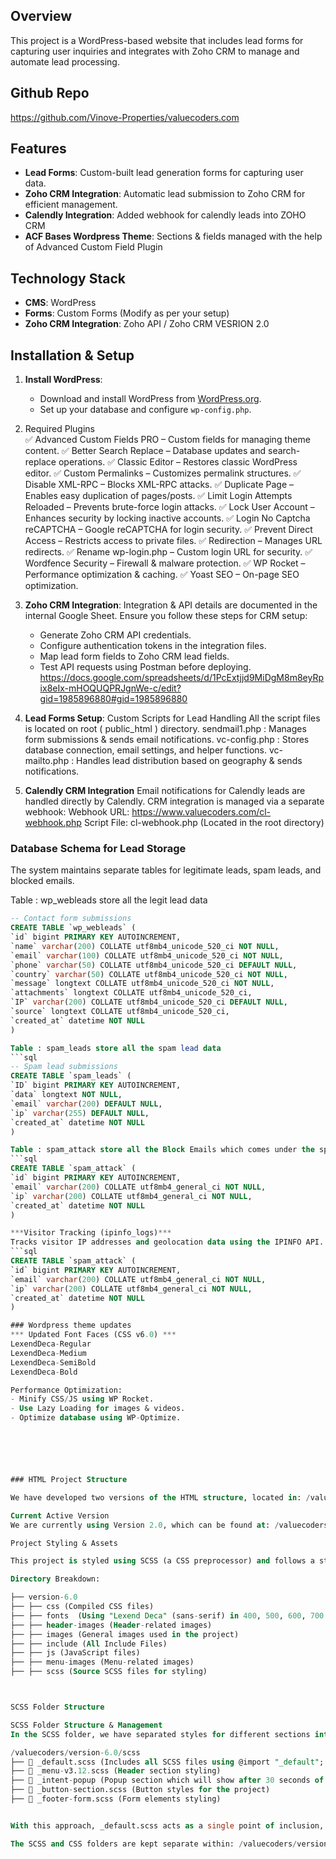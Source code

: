 ## Overview
This project is a WordPress-based website that includes lead forms for capturing user inquiries and integrates with Zoho CRM to manage and automate lead processing.

## Github Repo
https://github.com/Vinove-Properties/valuecoders.com

## Features
- **Lead Forms**: Custom-built lead generation forms for capturing user data.
- **Zoho CRM Integration**: Automatic lead submission to Zoho CRM for efficient management.
- **Calendly Integration**: Added webhook for calendly leads into ZOHO CRM
- **ACF Bases Wordpress Theme**: Sections & fields managed with the help of Advanced Custom Field Plugin

## Technology Stack
- **CMS**: WordPress
- **Forms**: Custom Forms (Modify as per your setup)
- **Zoho CRM Integration**: Zoho API / Zoho CRM VESRION 2.0

## Installation & Setup
1. **Install WordPress**:
   - Download and install WordPress from [WordPress.org](https://wordpress.org/).
   - Set up your database and configure `wp-config.php`.
2. Required Plugins   
   ✅ Advanced Custom Fields PRO – Custom fields for managing theme content.
   ✅ Better Search Replace – Database updates and search-replace operations.
   ✅ Classic Editor – Restores classic WordPress editor.
   ✅ Custom Permalinks – Customizes permalink structures.
   ✅ Disable XML-RPC – Blocks XML-RPC attacks.
   ✅ Duplicate Page – Enables easy duplication of pages/posts.
   ✅ Limit Login Attempts Reloaded – Prevents brute-force login attacks.
   ✅ Lock User Account – Enhances security by locking inactive accounts.
   ✅ Login No Captcha reCAPTCHA – Google reCAPTCHA for login security.
   ✅ Prevent Direct Access – Restricts access to private files.
   ✅ Redirection – Manages URL redirects.
   ✅ Rename wp-login.php – Custom login URL for security.
   ✅ Wordfence Security – Firewall & malware protection.
   ✅ WP Rocket – Performance optimization & caching.
   ✅ Yoast SEO – On-page SEO optimization.

3. **Zoho CRM Integration**:
   Integration & API details are documented in the internal Google Sheet. Ensure you follow these steps for CRM setup:
   - Generate Zoho CRM API credentials.
   - Configure authentication tokens in the integration files.
   - Map lead form fields to Zoho CRM lead fields.
   - Test API requests using Postman before deploying.
   https://docs.google.com/spreadsheets/d/1PcExtjjd9MiDgM8m8eyRpix8eIx-mHOQUQPRJgnWe-c/edit?gid=1985896880#gid=1985896880


4. **Lead Forms Setup**:
   Custom Scripts for Lead Handling
   All the script files is located on root ( public_html ) directory.
   sendmail1.php : Manages form submissions & sends email notifications.
   vc-config.php : Stores database connection, email settings, and helper functions.
   vc-mailto.php : Handles lead distribution based on geography & sends notifications.
   

5. **Calendly CRM Integration**
   Email notifications for Calendly leads are handled directly by Calendly.
   CRM integration is managed via a separate webhook:
   Webhook URL: https://www.valuecoders.com/cl-webhook.php
   Script File: cl-webhook.php (Located in the root directory)

### Database Schema for Lead Storage
   The system maintains separate tables for legitimate leads, spam leads, and blocked emails.

   Table : wp_webleads store all the legit lead data
   ```sql
   -- Contact form submissions
   CREATE TABLE `wp_webleads` (
   `id` bigint PRIMARY KEY AUTOINCREMENT,
   `name` varchar(200) COLLATE utf8mb4_unicode_520_ci NOT NULL,
   `email` varchar(100) COLLATE utf8mb4_unicode_520_ci NOT NULL,
   `phone` varchar(50) COLLATE utf8mb4_unicode_520_ci DEFAULT NULL,
   `country` varchar(50) COLLATE utf8mb4_unicode_520_ci NOT NULL,
   `message` longtext COLLATE utf8mb4_unicode_520_ci NOT NULL,
   `attachments` longtext COLLATE utf8mb4_unicode_520_ci,
   `IP` varchar(200) COLLATE utf8mb4_unicode_520_ci DEFAULT NULL,
   `source` longtext COLLATE utf8mb4_unicode_520_ci,
   `created_at` datetime NOT NULL
   )

   Table : spam_leads store all the spam lead data
   ```sql
   -- Spam lead submissions
   CREATE TABLE `spam_leads` (
   `ID` bigint PRIMARY KEY AUTOINCREMENT,
   `data` longtext NOT NULL,
   `email` varchar(200) DEFAULT NULL,
   `ip` varchar(255) DEFAULT NULL,
   `created_at` datetime NOT NULL
   )

   Table : spam_attack store all the Block Emails which comes under the spam email attack in 10 emails with same email & IP Address.
   ```sql
   CREATE TABLE `spam_attack` (
   `id` bigint PRIMARY KEY AUTOINCREMENT,
   `email` varchar(200) COLLATE utf8mb4_general_ci NOT NULL,
   `ip` varchar(200) COLLATE utf8mb4_general_ci NOT NULL,
   `created_at` datetime NOT NULL
   )

   ***Visitor Tracking (ipinfo_logs)***
   Tracks visitor IP addresses and geolocation data using the IPINFO API.
   ```sql
   CREATE TABLE `spam_attack` (
   `id` bigint PRIMARY KEY AUTOINCREMENT,
   `email` varchar(200) COLLATE utf8mb4_general_ci NOT NULL,
   `ip` varchar(200) COLLATE utf8mb4_general_ci NOT NULL,
   `created_at` datetime NOT NULL
   )

### Wordpress theme updates
*** Updated Font Faces (CSS v6.0) ***
LexendDeca-Regular
LexendDeca-Medium
LexendDeca-SemiBold
LexendDeca-Bold

Performance Optimization:
- Minify CSS/JS using WP Rocket.
- Use Lazy Loading for images & videos.
- Optimize database using WP-Optimize.






### HTML Project Structure

We have developed two versions of the HTML structure, located in: /valuecoders

Current Active Version
We are currently using Version 2.0, which can be found at: /valuecoders/version-6.0 

Project Styling & Assets

This project is styled using SCSS (a CSS preprocessor) and follows a structured asset management approach. All related files are stored in: /valuecoders/version-6.0

Directory Breakdown:

├── version-6.0
├── ├── css (Compiled CSS files)
├── ├── fonts  (Using "Lexend Deca" (sans-serif) in 400, 500, 600, 700 weights)
├── ├── header-images (Header-related images)
├── ├── images (General images used in the project)
├── ├── include (All Include Files)
├── ├── js (JavaScript files)
├── ├── menu-images (Menu-related images)
├── ├── scss (Source SCSS files for styling)



SCSS Folder Structure

SCSS Folder Structure & Management
In the SCSS folder, we have separated styles for different sections into individual SCSS files for better organization. Instead of manually importing each file, we manage styles using a centralized _default.scss file.

/valuecoders/version-6.0/scss
├── 📄 _default.scss (Includes all SCSS files using @import "_default"; to centralize imports)
├── 📄 _menu-v3.12.scss (Header section styling)
├── 📄 _intent-popup (Popup section which will show after 30 seconds of page load)
├── 📄 _button-section.scss (Button styles for the project)
├── 📄 _footer-form.scss (Form elements styling)


With this approach, _default.scss acts as a single point of inclusion, allowing us to maintain modularity and streamline SCSS file management

The SCSS and CSS folders are kept separate within: /valuecoders/version-6.0. For compiling SCSS into CSS, we use the Koala App.